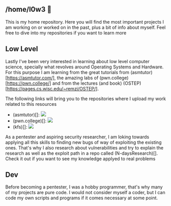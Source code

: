 ## /home/l0w3 👋

This is my home repository. Here you will find the most important projects I am working on or worked on in the past, plus a bit of info about myself. Feel free to dive into my repositories if you want to learn more
<!--
**l0w3/l0w3** is a ✨ _special_ ✨ repository because its `README.md` (this file) appears on your GitHub profile.

Here are some ideas to get you started:

- 🔭 I’m currently working on ...
- 🌱 I’m currently learning ...
- 👯 I’m looking to collaborate on ...
- 🤔 I’m looking for help with ...
- 💬 Ask me about ...
- 📫 How to reach me: ...
- 😄 Pronouns: ...
- ⚡ Fun fact: ...
-->

## Low Level

Lastly I've been very interested in learning about low level computer science, specially what revolves around Operating Systems and Hardware. For this purpose I am learning from the great tutorials from (asmtutor)[https://asmtutor.com/], the amazing labs of (pwn.college)[https://pwn.college/] and from the lectures (and book) (OSTEP)[https://pages.cs.wisc.edu/~remzi/OSTEP/].

The following links will bring you to the repositories where I upload my work related to this resources
- (asmtutor)[]: ![](https://geps.dev/progress/8)
- (pwn.college)[]: ![](https://geps.dev/progress/20)
- (kfs)[]: ![](https://geps.dev/progress/1)

As a pentester and aspiring security researcher, I am loking towards applying all this skills to finding new bugs of way of exploiting the existing ones. That's why I also research about vulnerabilities and try to explain the research as well as the exploit path in a repo called (N-daysResearch)[]. Check it out if you want to see my knowledge applyed to real problems

## Dev

Before becoming a pentester, I was a hobby programmer, that's why many of my projects are pure code. I would not consider myself a coder, but I can code my own scripts and programs if it comes necessary at some point.
